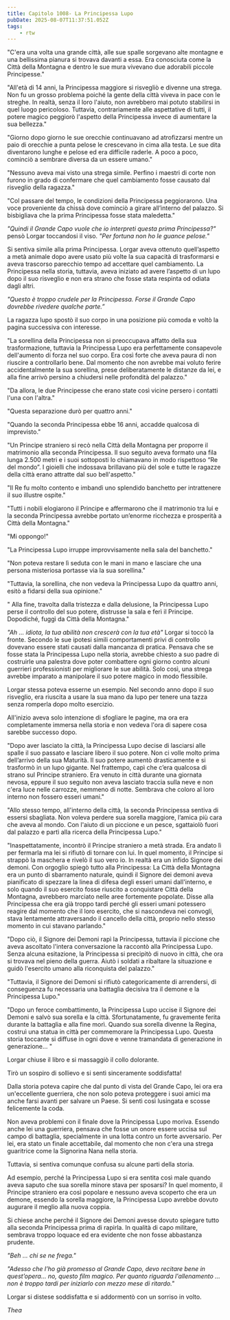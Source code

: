 ```yaml
---
title: Capitolo 1008- La Principessa Lupo
pubDate: 2025-08-07T11:37:51.052Z
tags:
    - rtw
---
```



"C'era una volta una grande città, alle sue spalle sorgevano alte montagne e una bellissima pianura si trovava davanti a essa. Era conosciuta come la Città della Montagna e dentro le sue mura vivevano due adorabili piccole Principesse."


"All'età di 14 anni, la Principessa maggiore si risvegliò e divenne una strega. Non fu un grosso problema poiché la gente della città viveva in pace con le streghe. In realtà, senza il loro l'aiuto, non avrebbero mai potuto stabilirsi in quel luogo pericoloso. Tuttavia, contrariamente alle aspettative di tutti, il potere magico peggiorò l'aspetto della Principessa invece di aumentare la sua bellezza."


"Giorno dopo giorno le sue orecchie continuavano ad atrofizzarsi mentre un paio di orecchie a punta pelose le crescevano in cima alla testa. Le sue dita diventarono lunghe e pelose ed era difficile raderle. A poco a poco, cominciò a sembrare diversa da un essere umano."


"Nessuno aveva mai visto una strega simile. Perfino i maestri di corte non furono in grado di confermare che quel cambiamento fosse causato dal risveglio della ragazza."


"Col passare del tempo, le condizioni della Principessa peggiorarono. Una voce proveniente da chissà dove cominciò a girare all’interno del palazzo. Si bisbigliava che la prima Principessa fosse stata maledetta."


<em>"Quindi il Grande Capo vuole che io interpreti questa prima Principessa?"</em> pensò Lorgar toccandosi il viso. <em>"Per fortuna non ho le guance pelose."</em>


Si sentiva simile alla prima Principessa. Lorgar aveva ottenuto quell’aspetto a metà animale dopo avere usato più volte la sua capacità di trasformarsi e aveva trascorso parecchio tempo ad accettare quel cambiamento. La Principessa nella storia, tuttavia, aveva iniziato ad avere l’aspetto di un lupo dopo il suo risveglio e non era strano che fosse stata respinta od odiata dagli altri.


<em>"Questo è troppo crudele per la Principessa. Forse il Grande Capo dovrebbe rivedere qualche parte.”</em>


La ragazza lupo spostò il suo corpo in una posizione più comoda e voltò la pagina successiva con interesse.


"La sorellina della Principessa non si preoccupava affatto della sua trasformazione, tuttavia la Principessa Lupo era perfettamente consapevole dell'aumento di forza nel suo corpo. Era così forte che aveva paura di non riuscire a controllarlo bene. Dal momento che non avrebbe mai voluto ferire accidentalmente la sua sorellina, prese deliberatamente le distanze da lei, e alla fine arrivò persino a chiudersi nelle profondità del palazzo."


"Da allora, le due Principesse che erano state così vicine persero i contatti l'una con l'altra."


"Questa separazione durò per quattro anni."


"Quando la seconda Principessa ebbe 16 anni, accadde qualcosa di imprevisto."


"Un Principe straniero si recò nella Città della Montagna per proporre il matrimonio alla seconda Principessa. Il suo seguito aveva formato una fila lunga 2.500 metri e i suoi sottoposti lo chiamavano in modo rispettoso “Re del mondo”. I gioielli che indossava brillavano più del sole e tutte le ragazze della città erano attratte dal suo bell'aspetto."


"Il Re fu molto contento e imbandì uno splendido banchetto per intrattenere il suo illustre ospite."


"Tutti i nobili elogiarono il Principe e affermarono che il matrimonio tra lui e la seconda Principessa avrebbe portato un’enorme ricchezza e prosperità a Città della Montagna."


"Mi oppongo!"


"La Principessa Lupo irruppe improvvisamente nella sala del banchetto."


"Non poteva restare lì seduta con le mani in mano e lasciare che una persona misteriosa portasse via la sua sorellina."


"Tuttavia, la sorellina, che non vedeva la Principessa Lupo da quattro anni, esitò a fidarsi della sua opinione."


" Alla fine, travolta dalla tristezza e dalla delusione, la Principessa Lupo perse il controllo del suo potere, distrusse la sala e ferì il Principe. Dopodiché, fuggì da Città della Montagna."


<em>"Ah ... idiota, la tua abilità non crescerà con la tua età"</em> Lorgar si toccò la fronte. Secondo le sue ipotesi simili comportamenti privi di controllo dovevano essere stati causati dalla mancanza di pratica. Pensava che se fosse stata la Principessa Lupo nella storia, avrebbe chiesto a suo padre di costruirle una palestra dove poter combattere ogni giorno contro alcuni guerrieri professionisti per migliorare le sue abilità. Solo così, una strega avrebbe imparato a manipolare il suo potere magico in modo flessibile.


Lorgar stessa poteva esserne un esempio. Nel secondo anno dopo il suo risveglio, era riuscita a usare la sua mano da lupo per tenere una tazza senza romperla dopo molto esercizio.


All'inizio aveva solo intenzione di sfogliare le pagine, ma ora era completamente immersa nella storia e non vedeva l'ora di sapere cosa sarebbe successo dopo.


"Dopo aver lasciato la città, la Principessa Lupo decise di lasciarsi alle spalle il suo passato e lasciare libero il suo potere. Non ci volle molto prima dell’arrivo della sua Maturità. Il suo potere aumentò drasticamente e si trasformò in un lupo gigante. Nel frattempo, capì che c’era qualcosa di strano sul Principe straniero. Era venuto in città durante una giornata nevosa, eppure il suo seguito non aveva lasciato traccia sulla neve e non c'era luce nelle carrozze, nemmeno di notte. Sembrava che coloro al loro interno non fossero esseri umani."


"Allo stesso tempo, all'interno della città, la seconda Principessa sentiva di essersi sbagliata. Non voleva perdere sua sorella maggiore, l’amica più cara che aveva al mondo. Con l'aiuto di un piccione e un pesce, sgattaiolò fuori dal palazzo e partì alla ricerca della Principessa Lupo."


"Inaspettatamente, incontrò il Principe straniero a metà strada. Era andato lì per fermarla ma lei si rifiutò di tornare con lui. In quel momento, il Principe si strappò la maschera e rivelò il suo vero io. In realtà era un infido Signore dei demoni. Con orgoglio spiegò tutto alla Principessa: La Città della Montagna era un punto di sbarramento naturale, quindi il Signore dei demoni aveva pianificato di spezzare la linea di difesa degli esseri umani dall'interno, e solo quando il suo esercito fosse riuscito a conquistare Città della Montagna, avrebbero marciato nelle aree fortemente popolate. Disse alla Principessa che era già troppo tardi perché gli esseri umani potessero reagire dal momento che il loro esercito, che si nascondeva nei convogli, stava lentamente attraversando il cancello della città, proprio nello stesso momento in cui stavano parlando."


"Dopo ciò, il Signore dei Demoni rapì la Principessa, tuttavia il piccione che aveva ascoltato l'intera conversazione la raccontò alla Principessa Lupo. Senza alcuna esitazione, la Principessa si precipitò di nuovo in città, che ora si trovava nel pieno della guerra. Aiutò i soldati a ribaltare la situazione e guidò l'esercito umano alla riconquista del palazzo."


"Tuttavia, il Signore dei Demoni si rifiutò categoricamente di arrendersi, di conseguenza fu necessaria una battaglia decisiva tra il demone e la Principessa Lupo."


"Dopo un feroce combattimento, la Principessa Lupo uccise il Signore dei Demoni e salvò sua sorella e la città. Sfortunatamente, fu gravemente ferita durante la battaglia e alla fine morì. Quando sua sorella divenne la Regina, costruì una statua in città per commemorare la Principessa Lupo. Questa storia toccante si diffuse in ogni dove e venne tramandata di generazione in generazione... "


Lorgar chiuse il libro e si massaggiò il collo dolorante.


Tirò un sospiro di sollievo e si sentì sinceramente soddisfatta!


Dalla storia poteva capire che dal punto di vista del Grande Capo, lei ora era un'eccellente guerriera, che non solo poteva proteggere i suoi amici ma anche farsi avanti per salvare un Paese. Si sentì così lusingata e scosse felicemente la coda.


Non aveva problemi con il finale dove la Principessa Lupo moriva. Essendo anche lei una guerriera, pensava che fosse un onore essere uccisa sul campo di battaglia, specialmente in una lotta contro un forte avversario. Per lei, era stato un finale accettabile, dal momento che non c'era una strega guaritrice come la Signorina Nana nella storia.


Tuttavia, si sentiva comunque confusa su alcune parti della storia.


Ad esempio, perché la Principessa Lupo si era sentita così male quando aveva saputo che sua sorella minore stava per sposarsi? In quel momento, il Principe straniero era così popolare e nessuno aveva scoperto che era un demone, essendo la sorella maggiore, la Principessa Lupo avrebbe dovuto augurare il meglio alla nuova coppia.


Si chiese anche perché il Signore dei Demoni avesse dovuto spiegare tutto alla seconda Principessa prima di rapirla. In qualità di capo militare, sembrava troppo loquace ed era evidente che non fosse abbastanza prudente.


<em>"Beh ... chi se ne frega."</em>


<em>"Adesso che l’ho già promesso al Grande Capo, devo recitare bene in quest’opera…  no, questo film magico. Per quanto riguarda l'allenamento ... non è troppo tardi per iniziarlo con mezzo mese di ritardo."</em>


Lorgar si distese soddisfatta e si addormentò con un sorriso in volto.


<em>Thea </em>
                                


                                



